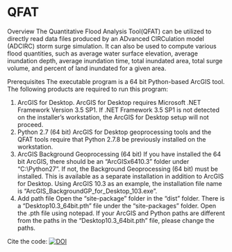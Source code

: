 # QFAT
Overview
The Quantitative Flood Analysis Tool(QFAT) can be utilized to directly read data files produced by an ADvanced CIRCulation model (ADCIRC) storm surge simulation. It can also be used to compute various flood quantities, such as average water surface elevation, average inundation depth, average inundation time, total inundated area, total surge volume, and percent of land inundated for a given area.

Prerequisites
The executable program is a 64 bit Python-based ArcGIS tool. The following products are required to run this program: 
1.	ArcGIS for Desktop. 
ArcGIS for Desktop requires Microsoft .NET Framework Version 3.5 SP1. If .NET Framework 3.5 SP1 is not detected on the installer’s workstation, the ArcGIS for Desktop setup will not proceed.
2.	Python 2.7 (64 bit)
ArcGIS for Desktop geoprocessing tools and the QFAT tools require that Python 2.7.8 be previously installed on the workstation. 
3.	ArcGIS Background Geoprocessing (64 bit)
If you have installed the 64 bit ArcGIS, there should be an “ArcGISx6410.3” folder under “C:\Python27”. If not, the Background Geoprocessing (64 bit) must be installed. This is available as a separate installation in addition to ArcGIS for Desktop. Using ArcGIS 10.3 as an example, the installation file name is “ArcGIS_BackgroundGP_for_Desktop_103.exe”. 
4.	Add path file
Open the “site-package” folder in the “dist” folder. There is a “Desktop10.3_64bit.pth” file under the “site-packages” folder. Open the .pth file using notepad. If your ArcGIS and Python paths are different from the paths in the “Desktop10.3_64bit.pth” file, please change the paths.

Cite the code: [![DOI](https://zenodo.org/badge/287140431.svg)](https://zenodo.org/badge/latestdoi/287140431)
